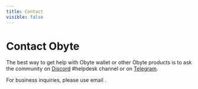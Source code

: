 ```yaml
---
title: Contact
visible: false
---
```


# Contact Obyte

The best way to get help with Obyte wallet or other Obyte products is to ask the community on [Discord](https://discord.obyte.org?target=_blank) #helpdesk channel or on [Telegram](https://t.me/obyteorg?target=_blank).

For business inquiries, please use email <script>document.write('<a href="mailto:o'); document.write('@'); document.write('obyte.org">o'); document.write('@'); document.write('obyte.org</a>');</script>.